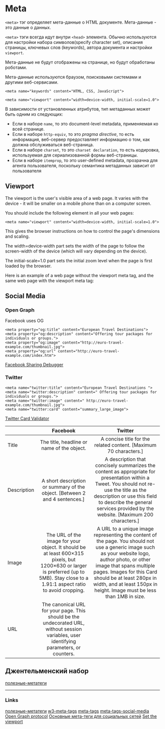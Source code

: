 # Meta

`<meta>` тэг определяет мета-данные о HTML документе. Мета-данные - это данные о данных.

`<meta>` тэги всегда идут внутри `<head>` элемента. Обычно используются для настройки набора символов(specify character set), описания страницы, ключевых слов (keywords), автора документа и настройки `viewport`.

Мета-данные не будут отображены на странице, но будут обработаны роботами.

Мета-данные используются браузом, поисковыми системами и другими веб-сервисами.

```
<meta name="keywords" content="HTML, CSS, JavaScript">
```

```
<meta name="viewport" content="width=device-width, initial-scale=1.0">
```

В зависимости от установленных атрибутов, тип метаданных может быть одним из следующих:

- Если в наборе `name`, то это document-level metadata, применяемая ко всей странице.
- Если в наборе `http-equiv`, то это _pragma directive_, то есть информация, веб-сервер предоставляет информацию о том, как должна обслуживаться веб-страница.
- Если в наборе `charset`, то это `charset declaration`, то есть кодировка, используемая для сериализованной формы веб-страницы.
- Если в наборе `itemprop`, то это user-defined metadata, прозрачна для агента пользователя, поскольку семантика метаданных зависит от пользователя

## Viewport

The viewport is the user's visible area of a web page. It varies with the device - it will be smaller on a mobile phone than on a computer screen.

You should include the following <meta> element in all your web pages:

```
<meta name="viewport" content="width=device-width, initial-scale=1.0">
```

This gives the browser instructions on how to control the page's dimensions and scaling.

The width=device-width part sets the width of the page to follow the screen-width of the device (which will vary depending on the device).

The initial-scale=1.0 part sets the initial zoom level when the page is first loaded by the browser.

Here is an example of a web page without the viewport meta tag, and the same web page with the viewport meta tag:

## Social Media

### Open Graph

Facebook uses OG

```
<meta property="og:title" content="European Travel Destinations">
<meta property="og:description" content="Offering tour packages for individuals or groups.">
<meta property="og:image" content="http://euro-travel-example.com/thumbnail.jpg">
<meta property="og:url" content="http://euro-travel-example.com/index.htm">
```

[Facebook Sharing Debugger](https://developers.facebook.com/tools/debug/sharing/)

### Twitter

```
<meta name="twitter:title" content="European Travel Destinations ">
<meta name="twitter:description" content=" Offering tour packages for individuals or groups.">
<meta name="twitter:image" content=" http://euro-travel-example.com/thumbnail.jpg">
<meta name="twitter:card" content="summary_large_image">
```

[Twitter Card Validator](https://cards-dev.twitter.com/validator)

|             |                                                                                      Facebook                                                                                       |                                                                                                                                                    Twitter                                                                                                                                                     |
| ----------- | :---------------------------------------------------------------------------------------------------------------------------------------------------------------------------------: | :------------------------------------------------------------------------------------------------------------------------------------------------------------------------------------------------------------------------------------------------------------------------------------------------------------: |
| Title       |                                                                     The title, headline or name of the object.                                                                      |                                                                                                                       A concise title for the related content. [Maximum 70 characters.]                                                                                                                        |
| Description |                                                     A short description or summary of the object. [Between 2 and 4 sentences.]                                                      |                          A description that concisely summarizes the content as appropriate for presentation within a Tweet. You should not re-use the title as the description or use this field to describe the general services provided by the website. [Maximum 200 characters.]                          |
| Image       | The URL of the image for your object. It should be at least 600×315 pixels, but 1200×630 or larger is preferred (up to 5MB). Stay close to a 1.91:1 aspect ratio to avoid cropping. | A URL to a unique image representing the content of the page. You should not use a generic image such as your website logo, author photo, or other image that spans multiple pages. Images for this Card should be at least 280px in width, and at least 150px in height. Image must be less than 1MB in size. |
| URL         |                      The canonical URL for your page. This should be the undecorated URL, without session variables, user identifying parameters, or counters.                      |                                                                                                                                                                                                                                                                                                                |

## Джентельменский набор

[полезные-метатеги](https://canonium.com/articles/html-meta-tags/)

---

### Links

[полезные-метатеги](https://canonium.com/articles/html-meta-tags/)
[w3-meta-tags](https://www.w3schools.com/tags/tag_meta.asp)
[meta-tags](https://metatags.io/)
[meta-tags-social-media](https://css-tricks.com/essential-meta-tags-social-media/)
[Open Graph protocol](https://ogp.me/)
[Основные мета-теги для социальных сетей](https://frontend-stuff.com/blog/meta-tags/)
[Set the viewport](https://web.dev/responsive-web-design-basics/#set-the-viewport)
